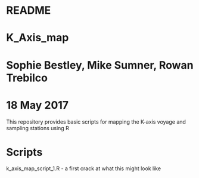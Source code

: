 # README
# K_Axis_map
# Sophie Bestley, Mike Sumner, Rowan Trebilco
# 18 May 2017

This repository provides basic scripts for mapping the K-axis voyage and sampling stations using R

# Scripts
k_axis_map_script_1.R - a first crack at what this might look like